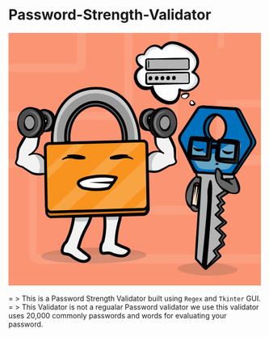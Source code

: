 # Password-Strength-Validator
![Strengthy Lock](readicon.png)


= > This is a Password Strength Validator built using `Regex` and `Tkinter` GUI.
= > This Validator is not a regualar Password validator we use this validator uses 20,000 commonly passwords and words for evaluating your password.
